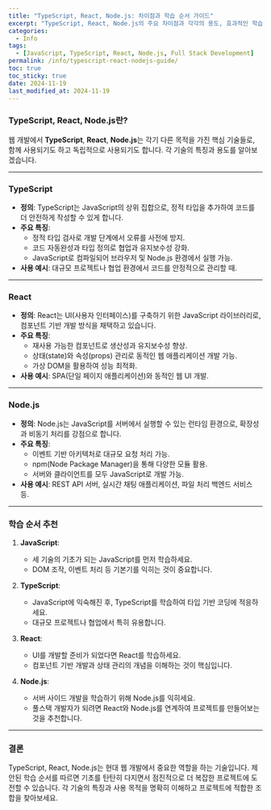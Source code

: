 ```yaml
---
title: "TypeScript, React, Node.js: 차이점과 학습 순서 가이드"
excerpt: "TypeScript, React, Node.js의 주요 차이점과 각각의 용도, 효과적인 학습 순서를 정리합니다."
categories:
  - Info
tags:
  - [JavaScript, TypeScript, React, Node.js, Full Stack Development]
permalink: /info/typescript-react-nodejs-guide/
toc: true
toc_sticky: true
date: 2024-11-19
last_modified_at: 2024-11-19
---
```


### TypeScript, React, Node.js란?

웹 개발에서 **TypeScript**, **React**, **Node.js**는 각기 다른 목적을 가진 핵심 기술들로, 함께 사용되기도 하고 독립적으로 사용되기도 합니다. 각 기술의 특징과 용도를 알아보겠습니다.

---

### TypeScript

- **정의**: TypeScript는 JavaScript의 상위 집합으로, 정적 타입을 추가하여 코드를 더 안전하게 작성할 수 있게 합니다.
- **주요 특징**:
  - 정적 타입 검사로 개발 단계에서 오류를 사전에 방지.
  - 코드 자동완성과 타입 정의로 협업과 유지보수성 강화.
  - JavaScript로 컴파일되어 브라우저 및 Node.js 환경에서 실행 가능.
- **사용 예시**: 대규모 프로젝트나 협업 환경에서 코드를 안정적으로 관리할 때.

---

### React

- **정의**: React는 UI(사용자 인터페이스)를 구축하기 위한 JavaScript 라이브러리로, 컴포넌트 기반 개발 방식을 채택하고 있습니다.
- **주요 특징**:
  - 재사용 가능한 컴포넌트로 생산성과 유지보수성 향상.
  - 상태(state)와 속성(props) 관리로 동적인 웹 애플리케이션 개발 가능.
  - 가상 DOM을 활용하여 성능 최적화.
- **사용 예시**: SPA(단일 페이지 애플리케이션)와 동적인 웹 UI 개발.

---

### Node.js

- **정의**: Node.js는 JavaScript를 서버에서 실행할 수 있는 런타임 환경으로, 확장성과 비동기 처리를 강점으로 합니다.
- **주요 특징**:
  - 이벤트 기반 아키텍처로 대규모 요청 처리 가능.
  - npm(Node Package Manager)을 통해 다양한 모듈 활용.
  - 서버와 클라이언트를 모두 JavaScript로 개발 가능.
- **사용 예시**: REST API 서버, 실시간 채팅 애플리케이션, 파일 처리 백엔드 서비스 등.

---

### 학습 순서 추천

1. **JavaScript**: 
   - 세 기술의 기초가 되는 JavaScript를 먼저 학습하세요. 
   - DOM 조작, 이벤트 처리 등 기본기를 익히는 것이 중요합니다.

2. **TypeScript**:
   - JavaScript에 익숙해진 후, TypeScript를 학습하여 타입 기반 코딩에 적응하세요.
   - 대규모 프로젝트나 협업에서 특히 유용합니다.

3. **React**:
   - UI를 개발할 준비가 되었다면 React를 학습하세요.
   - 컴포넌트 기반 개발과 상태 관리의 개념을 이해하는 것이 핵심입니다.

4. **Node.js**:
   - 서버 사이드 개발을 학습하기 위해 Node.js를 익히세요.
   - 풀스택 개발자가 되려면 React와 Node.js를 연계하여 프로젝트를 만들어보는 것을 추천합니다.

---

### 결론

TypeScript, React, Node.js는 현대 웹 개발에서 중요한 역할을 하는 기술입니다. 제안된 학습 순서를 따르면 기초를 탄탄히 다지면서 점진적으로 더 복잡한 프로젝트에 도전할 수 있습니다. 각 기술의 특징과 사용 목적을 명확히 이해하고 프로젝트에 적합한 조합을 찾아보세요.
